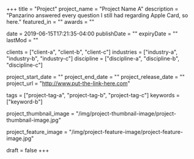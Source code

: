 +++
title = "Project"
project_name = "Project Name A"
description = "Panzarino answered every question I still had regarding Apple Card, so here."
featured_in = ""
awards = ""

date = 2019-06-15T17:21:35-04:00
publishDate = ""
expiryDate = ""
lastMod = ""

clients = ["client-a", "client-b", "client-c"]
industries = ["industry-a", "industry-b", "industry-c"]
discipline = ["discipline-a", "discipline-b", "discipline-c"]

project_start_date = ""
project_end_date = ""
project_release_date = ""
project_url = "http://www.put-the-link-here.com"

tags = ["project-tag-a", "project-tag-b", "project-tag-c"]
keywords = ["keyword-b"]

project_thumbnail_image = "/img/project-thumbnail-image/project-thumbnail-image.jpg"

project_feature_image = "/img/project-feature-image/project-feature-image.jpg"

draft = false
+++
